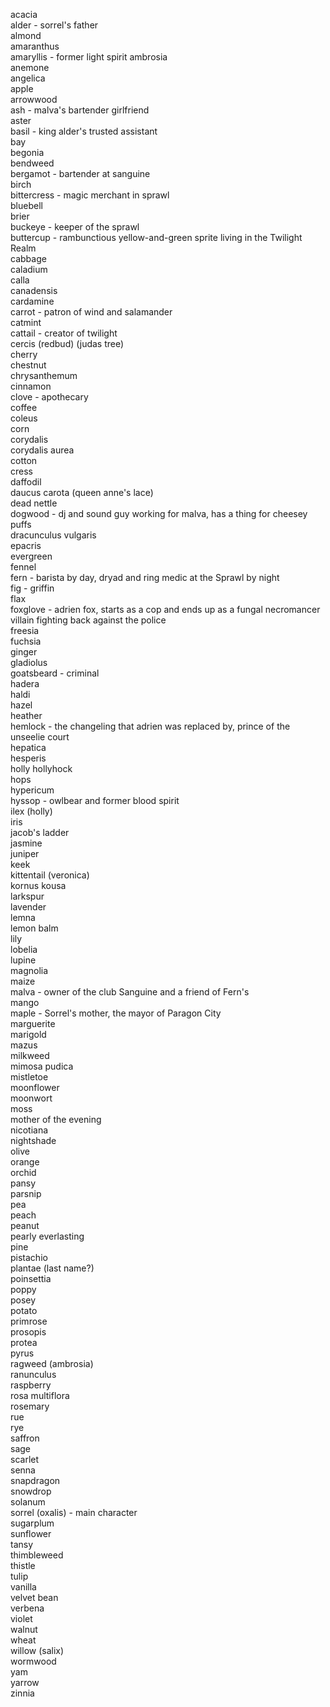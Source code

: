 acacia  
alder - sorrel's father  
almond  
amaranthus  
amaryllis - former light spirit
ambrosia  
anemone  
angelica  
apple  
arrowwood  
ash - malva's bartender girlfriend  
aster  
basil - king alder's trusted assistant  
bay  
begonia  
bendweed  
bergamot - bartender at sanguine  
birch  
bittercress - magic merchant in sprawl  
bluebell  
brier  
buckeye - keeper of the sprawl  
buttercup - rambunctious yellow-and-green sprite living in the Twilight Realm  
cabbage  
caladium  
calla  
canadensis  
cardamine  
carrot - patron of wind and salamander  
catmint  
cattail - creator of twilight  
cercis (redbud) (judas tree)  
cherry  
chestnut  
chrysanthemum  
cinnamon  
clove - apothecary  
coffee  
coleus  
corn  
corydalis  
corydalis aurea  
cotton  
cress  
daffodil  
daucus carota (queen anne's lace)  
dead nettle  
dogwood - dj and sound guy working for malva, has a thing for cheesey puffs   
dracunculus vulgaris  
epacris  
evergreen  
fennel  
fern - barista by day, dryad and ring medic at the Sprawl by night  
fig - griffin  
flax  
foxglove - adrien fox, starts as a cop and ends up as a fungal necromancer villain fighting back against the police  
freesia  
fuchsia  
ginger  
gladiolus  
goatsbeard - criminal  
hadera  
haldi  
hazel  
heather  
hemlock - the changeling that adrien was replaced by, prince of the unseelie court  
hepatica  
hesperis  
holly hollyhock  
hops  
hypericum  
hyssop - owlbear and former blood spirit  
ilex (holly)  
iris  
jacob's ladder  
jasmine  
juniper  
keek  
kittentail (veronica)  
kornus kousa  
larkspur  
lavender  
lemna  
lemon balm  
lily  
lobelia  
lupine  
magnolia  
maize  
malva - owner of the club Sanguine and a friend of Fern's  
mango  
maple - Sorrel's mother, the mayor of Paragon City  
marguerite  
marigold  
mazus  
milkweed  
mimosa pudica  
mistletoe  
moonflower  
moonwort  
moss  
mother of the evening  
nicotiana  
nightshade  
olive  
orange  
orchid  
pansy  
parsnip  
pea  
peach  
peanut  
pearly everlasting  
pine  
pistachio  
plantae (last name?)  
poinsettia  
poppy  
posey  
potato  
primrose  
prosopis  
protea  
pyrus  
ragweed (ambrosia)  
ranunculus  
raspberry  
rosa multiflora  
rosemary  
rue  
rye  
saffron  
sage  
scarlet  
senna  
snapdragon  
snowdrop  
solanum  
sorrel (oxalis) - main character  
sugarplum  
sunflower  
tansy  
thimbleweed  
thistle  
tulip  
vanilla  
velvet bean  
verbena  
violet  
walnut  
wheat  
willow (salix)  
wormwood  
yam  
yarrow  
zinnia  
